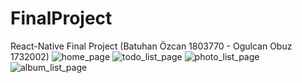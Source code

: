 # FinalProject
React-Native Final Project (Batuhan Özcan 1803770 - Ogulcan Obuz 1732002)
![home_page](https://user-images.githubusercontent.com/63647709/175131968-7d047955-228f-4dd7-bd1f-33092695a5f4.png)
![todo_list_page](https://user-images.githubusercontent.com/63647709/175131986-ed59df88-413a-4eb0-a966-f4e3197cca3b.png)
![photo_list_page](https://user-images.githubusercontent.com/63647709/175131989-f60cc6d2-3357-482a-8875-0be10c08bb31.png)
![album_list_page](https://user-images.githubusercontent.com/63647709/175131990-3ace88e1-a775-4872-a336-638ae05092f0.png)
